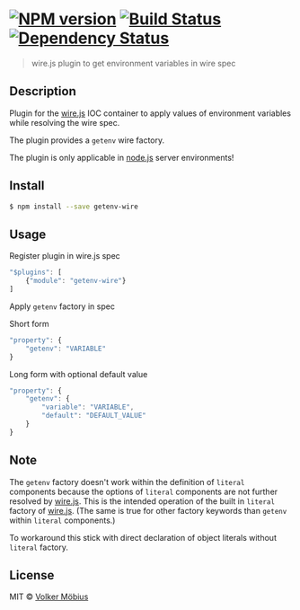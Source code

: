 #  [![NPM version][npm-image]][npm-url] [![Build Status][travis-image]][travis-url] [![Dependency Status][daviddm-url]][daviddm-image]

> wire.js plugin to get environment variables in wire spec

## Description

Plugin for the [wire.js] IOC container to apply values of environment variables
while resolving the wire spec.

The plugin provides a `getenv` wire factory.

The plugin is only applicable in [node.js] server environments!

## Install

```sh
$ npm install --save getenv-wire
```


## Usage

Register plugin in wire.js spec

```js
"$plugins": [
	{"module": "getenv-wire"}
]
```

Apply `getenv` factory in spec

Short form

```js
"property": {
    "getenv": "VARIABLE"
}
```

Long form with optional default value

```js
"property": {
    "getenv": {
        "variable": "VARIABLE",
        "default": "DEFAULT_VALUE"
    }
}
```

## Note

The `getenv` factory doesn't work within the definition of `literal`
components because the options of `literal` components are not
further resolved by [wire.js]. This is the intended operation of the built in `literal` factory of [wire.js].  (The same is true for other factory keywords than `getenv`
within `literal` components.)

To workaround this stick with direct declaration of object literals without `literal` factory.

## License

MIT © [Volker Möbius]()


[npm-url]: https://npmjs.org/package/getenv-wire
[npm-image]: https://badge.fury.io/js/getenv-wire.svg
[travis-url]: https://travis-ci.org/vmoebius/getenv-wire
[travis-image]: https://travis-ci.org/vmoebius/getenv-wire.svg?branch=master
[daviddm-url]: https://david-dm.org/vmoebius/getenv-wire.svg?theme=shields.io
[daviddm-image]: https://david-dm.org/vmoebius/getenv-wire
[wire.js]: https://github.com/cujojs/wire
[node.js]: https://nodejs.org
